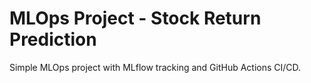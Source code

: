 # MLOps Project - Stock Return Prediction

Simple MLOps project with MLflow tracking and GitHub Actions CI/CD.

